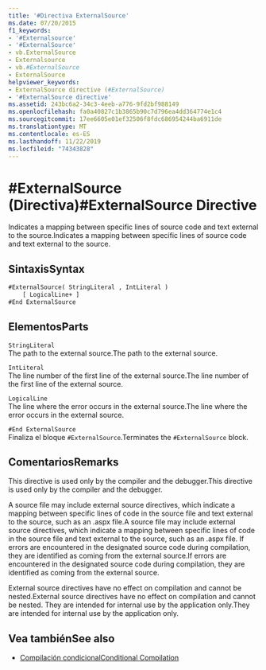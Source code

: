 ```yaml
---
title: '#Directiva ExternalSource'
ms.date: 07/20/2015
f1_keywords:
- '#Externalsource'
- '#ExternalSource'
- vb.ExternalSource
- Externalsource
- vb.#ExternalSource
- ExternalSource
helpviewer_keywords:
- ExternalSource directive (#ExternalSource)
- '#ExternalSource directive'
ms.assetid: 243bc6a2-34c3-4eeb-a776-9fd2bf988149
ms.openlocfilehash: fa0a40827c1b3865b90c7d796ea4dd364774e1c4
ms.sourcegitcommit: 17ee6605e01ef32506f8fdc686954244ba6911de
ms.translationtype: MT
ms.contentlocale: es-ES
ms.lasthandoff: 11/22/2019
ms.locfileid: "74343828"
---
```

# <a name="externalsource-directive"></a><span data-ttu-id="361ba-102">#ExternalSource (Directiva)</span><span class="sxs-lookup"><span data-stu-id="361ba-102">#ExternalSource Directive</span></span>

<span data-ttu-id="361ba-103">Indicates a mapping between specific lines of source code and text external to the source.</span><span class="sxs-lookup"><span data-stu-id="361ba-103">Indicates a mapping between specific lines of source code and text external to the source.</span></span>  
  
## <a name="syntax"></a><span data-ttu-id="361ba-104">Sintaxis</span><span class="sxs-lookup"><span data-stu-id="361ba-104">Syntax</span></span>  
  
```vb  
#ExternalSource( StringLiteral , IntLiteral )  
    [ LogicalLine+ ]  
#End ExternalSource  
```  
  
## <a name="parts"></a><span data-ttu-id="361ba-105">Elementos</span><span class="sxs-lookup"><span data-stu-id="361ba-105">Parts</span></span>  

 `StringLiteral`  
 <span data-ttu-id="361ba-106">The path to the external source.</span><span class="sxs-lookup"><span data-stu-id="361ba-106">The path to the external source.</span></span>  
  
 `IntLiteral`  
 <span data-ttu-id="361ba-107">The line number of the first line of the external source.</span><span class="sxs-lookup"><span data-stu-id="361ba-107">The line number of the first line of the external source.</span></span>  
  
 `LogicalLine`  
 <span data-ttu-id="361ba-108">The line where the error occurs in the external source.</span><span class="sxs-lookup"><span data-stu-id="361ba-108">The line where the error occurs in the external source.</span></span>  
  
 `#End ExternalSource`  
 <span data-ttu-id="361ba-109">Finaliza el bloque `#ExternalSource`.</span><span class="sxs-lookup"><span data-stu-id="361ba-109">Terminates the `#ExternalSource` block.</span></span>  
  
## <a name="remarks"></a><span data-ttu-id="361ba-110">Comentarios</span><span class="sxs-lookup"><span data-stu-id="361ba-110">Remarks</span></span>  

 <span data-ttu-id="361ba-111">This directive is used only by the compiler and the debugger.</span><span class="sxs-lookup"><span data-stu-id="361ba-111">This directive is used only by the compiler and the debugger.</span></span>  
  
 <span data-ttu-id="361ba-112">A source file may include external source directives, which indicate a mapping between specific lines of code in the source file and text external to the source, such as an .aspx file.</span><span class="sxs-lookup"><span data-stu-id="361ba-112">A source file may include external source directives, which indicate a mapping between specific lines of code in the source file and text external to the source, such as an .aspx file.</span></span> <span data-ttu-id="361ba-113">If errors are encountered in the designated source code during compilation, they are identified as coming from the external source.</span><span class="sxs-lookup"><span data-stu-id="361ba-113">If errors are encountered in the designated source code during compilation, they are identified as coming from the external source.</span></span>  
  
 <span data-ttu-id="361ba-114">External source directives have no effect on compilation and cannot be nested.</span><span class="sxs-lookup"><span data-stu-id="361ba-114">External source directives have no effect on compilation and cannot be nested.</span></span> <span data-ttu-id="361ba-115">They are intended for internal use by the application only.</span><span class="sxs-lookup"><span data-stu-id="361ba-115">They are intended for internal use by the application only.</span></span>  
  
## <a name="see-also"></a><span data-ttu-id="361ba-116">Vea también</span><span class="sxs-lookup"><span data-stu-id="361ba-116">See also</span></span>

- [<span data-ttu-id="361ba-117">Compilación condicional</span><span class="sxs-lookup"><span data-stu-id="361ba-117">Conditional Compilation</span></span>](../../../visual-basic/programming-guide/program-structure/conditional-compilation.md)
